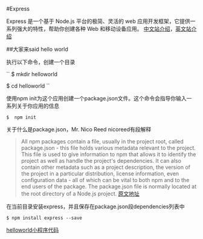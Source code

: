 #Express

Express 是一个基于 Node.js 平台的极简、灵活的 web 应用开发框架，它提供一系列强大的特性，帮助你创建各种 Web 和移动设备应用。
[中文站介绍](http://www.expressjs.com.cn/)，[英文站介绍](http://expressjs.com/)

##大家来said hello world

执行以下命令，创建一个目录

``
$  mkdir helloworld

$  cd helloworld
``

使用npm init为这个应用创建一个package.json文件。这个命令会指导你输入一系列关于你应用的信息

``
$  npm init
``

关于什么是package.json，Mr. Nico Reed nicoreed有段解释

>All npm packages contain a file, usually in the project root, called package.json - this file holds various metadata relevant to the project. This file is used to give information to npm that allows it to identify the project as well as handle the project's dependencies. It can also contain other metadata such as a project description, the version of the project in a particular distribution, license information, even configuration data - all of which can be vital to both npm and to the end users of the package. The package.json file is normally located at the root directory of a Node.js project.
[原文地址](https://docs.nodejitsu.com/articles/getting-started/npm/what-is-the-file-package-json)

在当前目录安装express，并且保存在package.json段dependencies列表中

``
$ npm install express --save
``

[helloworld小程序代码](https://github.com/guanwanjun/guanwanjun.github.io/blob/master/md/nodeLearning/application/express/helloworld/)



